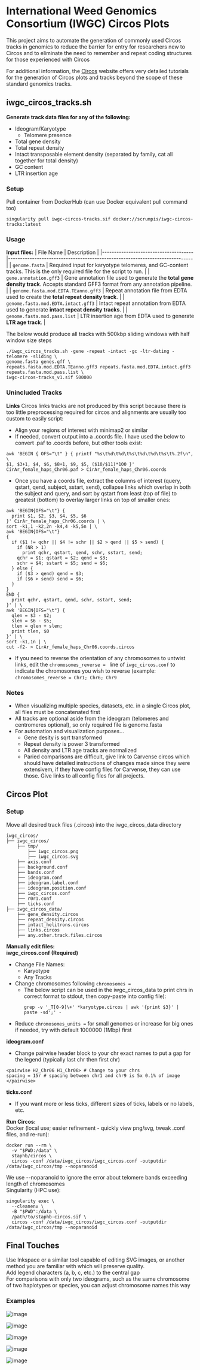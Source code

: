 # International Weed Genomics Consortium (IWGC) Circos Plots
This project aims to automate the generation of commonly used Circos tracks in genomics to reduce the barrier for entry for researchers new to Circos and to eliminate the need to remember and repeat coding structures for those experienced with Circos

For additional information, the [Circos](https://circos.ca/) website offers very detailed tutorials for the generation of Circos plots and tracks beyond the scope of these standard genomics tracks.  
  
## iwgc_circos_tracks.sh
**Generate track data files for any of the following:**
- Ideogram/Karyotype
  - Telomere presence
- Total gene density
- Total repeat density
- Intact transposable element density (separated by family, cat all together for total density)
- GC content
- LTR insertion age

  
### Setup
Pull container from DockerHub (can use Docker equivalent pull command too)
```
singularity pull iwgc-circos-tracks.sif docker://scrumpis/iwgc-circos-tracks:latest
```

### Usage
**Input files:**
| File Name                             | Description                                                                 |
|--------------------------------------|-----------------------------------------------------------------------------|
| `genome.fasta`                       | Required input for karyotype telomeres, and GC-content tracks. This is the only required file for the script to run. |
| `gene.annotation.gff3`               | Gene annotation file used to generate the **total gene density track**. Accepts standard GFF3 format from any annotation pipeline. |
| `genome.fasta.mod.EDTA.TEanno.gff3` | Repeat annotation file from EDTA used to create the **total repeat density track**. |
| `genome.fasta.mod.EDTA.intact.gff3` | Intact repeat annotation from EDTA used to generate **intact repeat density tracks**. |
| `genome.fasta.mod.pass.list`        | LTR insertion age from EDTA used to generate **LTR age track**. |

  
The below would produce all tracks with 500kbp sliding windows with half window size steps
```
./iwgc_circos_tracks.sh -gene -repeat -intact -gc -ltr-dating -telomere -sliding \
genome.fasta genes.gff \
repeats.fasta.mod.EDTA.TEanno.gff3 repeats.fasta.mod.EDTA.intact.gff3 repeats.fasta.mod.pass.list \
iwgc-circos-tracks_v1.sif 500000
```

### Unincluded Tracks
**Links**
Circos links tracks are not produced by this script because there is too little preprocessing required for circos and alignments are usually too custom to easily script:
- Align your regions of interest with minimap2 or similar
- If needed, convert output into a .coords file. I have used the below to convert .paf to .coords before, but other tools exist:
```
awk 'BEGIN { OFS="\t" } { printf "%s\t%d\t%d\t%s\t%d\t%d\t%s\t%.2f\n", \
$1, $3+1, $4, $6, $8+1, $9, $5, ($10/$11)*100 }' CirAr_female_haps_Chr06.paf > CirAr_female_haps_Chr06.coords
```
- Once you have a coords file, extract the columns of interest (query, qstart, qend, subject, sstart, send), collapse links which overlap in both the subject and query, and sort by qstart from least (top of file) to greatest (bottom) to overlay larger links on top of smaller ones:
```
awk 'BEGIN{OFS="\t"} {
  print $1, $2, $3, $4, $5, $6
}' CirAr_female_haps_Chr06.coords | \
sort -k1,1 -k2,2n -k4,4 -k5,5n | \
awk 'BEGIN{OFS="\t"}
{
  if ($1 != qchr || $4 != schr || $2 > qend || $5 > send) {
    if (NR > 1)
      print qchr, qstart, qend, schr, sstart, send;
    qchr = $1; qstart = $2; qend = $3;
    schr = $4; sstart = $5; send = $6;
  } else {
    if ($3 > qend) qend = $3;
    if ($6 > send) send = $6;
  }
}
END {
  print qchr, qstart, qend, schr, sstart, send;
}' | \
awk 'BEGIN{OFS="\t"} {
  qlen = $3 - $2;
  slen = $6 - $5;
  tlen = qlen + slen;
  print tlen, $0
}' | \
sort -k1,1n | \
cut -f2- > CirAr_female_haps_Chr06.coords.circos
```
- If you need to reverse the orientation of any chromosomes to untwist links, edit the ```chromosomes_reverse = ``` line of ```iwgc_circos.conf``` to indicate the chromosomes you wish to reverse (example: ```chromosomes_reverse = Chr1; Chr6; Chr9```


### Notes
- When visualizing multiple species, datasets, etc. in a single Circos plot, all files must be concatenated first
- All tracks are optional aside from the ideogram (telomeres and centromeres optional), so only required file is genome.fasta
- For automation and visualization purposes...
  - Gene desity is sqrt transformed
  - Repeat density is power 3 transformed
  - All density and LTR age tracks are normalized
  - Paried comparisons are difficult, give link to Carvense circos which should have detailed instructions of changes made since they were extensivem, if they have config files for Carvense, they can use those. Give links to all config files for all projects.

## Circos Plot
### Setup
Move all desired track files (.circos) into the iwgc_circos_data directory
```
iwgc_circos/
├── iwgc_circos/
    ├── tmp/
        ├── iwgc_circos.png
        ├── iwgc_circos.svg
    ├── axis.conf
    ├── background.conf
    ├── bands.conf
    ├── ideogram.conf
    ├── ideogram.label.conf
    ├── ideogram.position.conf
    ├── iwgc_circos.conf
    ├── r0r1.conf
    ├── ticks.conf
├── iwgc_circos_data/
    ├── gene_density.circos
    ├── repeat_density.circos
    ├── intact_helitrons.circos
    ├── links.circos
    ├── any.other.track.files.circos
```
  
**Manually edit files:**  
**iwgc_circos.conf (Required)**
- Change File Names:
  - Karyotype
  - Any Tracks  
- Change chromosomes following ```chromosomes =```
  - The below script can be used in the iwgc_circos_data to print chrs in correct format to stdout, then copy-paste into config file):
    ```
    grep -v '_T[0-9]\+' *karyotype.circos | awk '{print $3}' | paste -sd';' -
    ```
- Reduce ```chromosomes_units =``` for small genomes or increase for big ones if needed, try with default 1000000 (1Mbp) first

**ideogram.conf**
- Change pairwise header block to your chr exact names to put a gap for the legend (typically last chr then first chr)
```
<pairwise H2_Chr06 H1_Chr06> # Change to your chrs
spacing = 15r # spacing between chr1 and chr9 is 5x 0.1% of image
</pairwise>
```

**ticks.conf**
- If you want more or less ticks, different sizes of ticks, labels or no labels, etc.
  
**Run Circos:**  
Docker (local use; easier refinement - quickly view png/svg, tweak .conf files, and re-run):
```
docker run --rm \
  -v "$PWD:/data" \
  staphb/circos \
  circos -conf /data/iwgc_circos/iwgc_circos.conf -outputdir /data/iwgc_circos/tmp --noparanoid
```
We use --noparanoid to ignore the error about telomere bands exceeding length of chromosomes  
Singularity (HPC use):
```
singularity exec \
  --cleanenv \
  -B "$PWD":/data \
  /path/to/staphb-circos.sif \
  circos -conf /data/iwgc_circos/iwgc_circos.conf -outputdir /data/iwgc_circos/tmp --noparanoid
```
  
## Final Touches
Use Inkspace or a similar tool capable of editing SVG images, or another method you are familiar with which will preserve quality.  
Add legend characters (a, b, c, etc.) to the central gap  
For comparisons with only two ideograms, such as the same chromosome of two haplotypes or species, you can adjust chromosome names this way  
   
### Examples
![image](https://github.com/user-attachments/assets/4f4ebc51-7813-4bb9-a6a4-f49da1c9b119)
  
![image](https://github.com/user-attachments/assets/e9c1d8d7-9814-48be-afea-d34ce2fcfd5a)
  
![image](https://github.com/user-attachments/assets/6dee91e6-992f-4e23-ae8b-c24a87683bf3)
  
![image](https://github.com/user-attachments/assets/eb3b2b77-ce76-4a9b-8ff9-491d5b581885)

![image](https://github.com/user-attachments/assets/b8d23985-ed7e-45ce-b741-8576e1e6f402)

